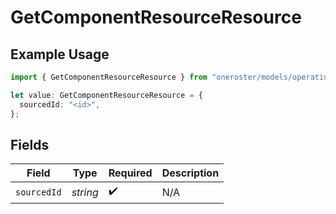 # GetComponentResourceResource

## Example Usage

```typescript
import { GetComponentResourceResource } from "oneroster/models/operations";

let value: GetComponentResourceResource = {
  sourcedId: "<id>",
};
```

## Fields

| Field              | Type               | Required           | Description        |
| ------------------ | ------------------ | ------------------ | ------------------ |
| `sourcedId`        | *string*           | :heavy_check_mark: | N/A                |